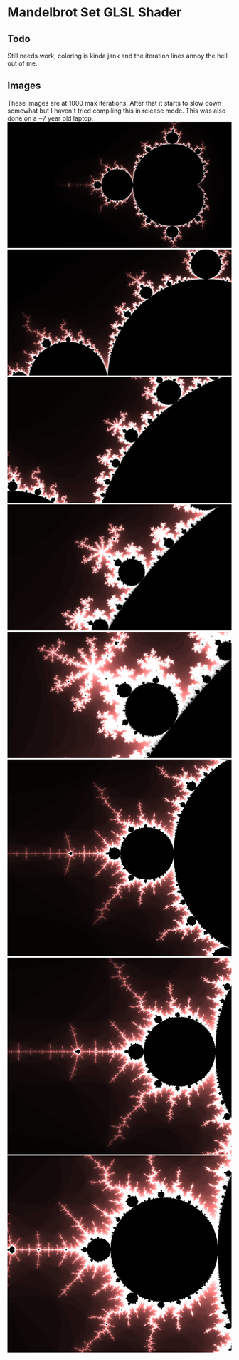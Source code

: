 # Mandelbrot Set GLSL Shader


## Todo
Still needs work, coloring is kinda jank and the iteration lines annoy the hell out of me.

## Images
These images are at 1000 max iterations. After that it starts to slow down somewhat but I haven't tried compiling this in release mode. This was also done on a ~7 year old laptop.
![Mandelbrot](/images/mandelbrot_1.png)
![Mandelbrot](/images/mandelbrot_2.png)
![Mandelbrot](/images/mandelbrot_3.png)
![Mandelbrot](/images/mandelbrot_4.png)
![Mandelbrot](/images/mandelbrot_5.png)
![Mandelbrot](/images/mandelbrot_6.png)
![Mandelbrot](/images/mandelbrot_7.png)
![Mandelbrot](/images/mandelbrot_8.png)
